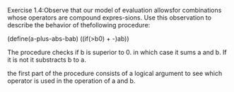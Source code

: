 Exercise 1.4:Observe that our model of evaluation allowsfor combinations whose operators are compound expres-sions. Use this observation to describe the behavior of thefollowing procedure:

(define(a-plus-abs-bab)
  ((if(>b0) + -)ab))

The procedure checks if b is superior to 0. in which case it sums a and b. If it is not it substracts b to a.

the first part of the procedure consists of a logical argument to see which operator is used in the operation of a and b.
